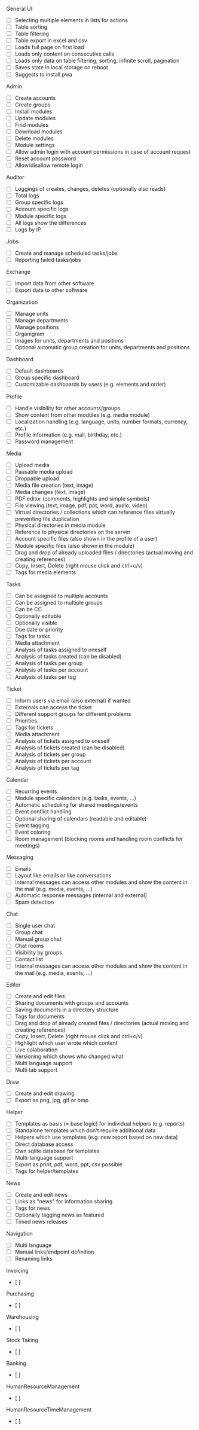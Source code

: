 General UI
- [ ] Selecting multiple elements in lists for actions
- [ ] Table sorting
- [ ] Table filtering
- [ ] Table export in excel and csv
- [ ] Loads full page on first load
- [ ] Loads only content on consecutive calls
- [ ] Loads only data on table filtering, sorting, infinite scroll, pagination
- [ ] Saves state in local storage on reboot
- [ ] Suggests to install pwa

Admin
- [ ] Create accounts
- [ ] Create groups
- [ ] Install modules
- [ ] Update modules
- [ ] Find modules
- [ ] Download modules
- [ ] Delete modules
- [ ] Module settings
- [ ] Allow admin login with account permissions in case of account request
- [ ] Reset account password
- [ ] Allow/disallow remote login

Auditor
- [ ] Loggings of creates, changes, deletes (optionally also reads)
- [ ] Total logs
- [ ] Group specific logs
- [ ] Account specific logs
- [ ] Module specific logs
- [ ] All logs show the differences
- [ ] Logs by IP

Jobs
- [ ] Create and manage scheduled tasks/jobs
- [ ] Reporting failed tasks/jobs

Exchange
- [ ] Import data from other software
- [ ] Export data to other software

Organization
- [ ] Manage units
- [ ] Manage departments
- [ ] Manage positions
- [ ] Organigram
- [ ] Images for units, departments and positions
- [ ] Optional automatic group creation for units, departments and positions

Dashboard
- [ ] Default dashboards
- [ ] Group specific dashboard
- [ ] Customizable dashboards by users (e.g. elements and order)

Profile
- [ ] Handle visibility for other accounts/groups
- [ ] Show content from other modules (e.g. media module)
- [ ] Localization handling (e.g. language, units, number formats, currency, etc.)
- [ ] Profile information (e.g. mail, birthday, etc.)
- [ ] Password management

Media
- [ ] Upload media
- [ ] Pausable media upload
- [ ] Droppable upload
- [ ] Media file creation (text, image)
- [ ] Media changes (text, image)
- [ ] PDF editor (comments, highlights and simple symbols)
- [ ] File viewing (text, image, pdf, ppt, word, audio, video)
- [ ] Virtual directories / collections which can reference files virtually preventing file duplication
- [ ] Physical directories in media module
- [ ] Reference to physical directories on the server
- [ ] Account specific files (also shown in the profile of a user)
- [ ] Module specific files (also shown in the module)
- [ ] Drag and drop of already uploaded files / directories (actual moving and creating references)
- [ ] Copy, Insert, Delete (right mouse click and ctrl+c/v)
- [ ] Tags for media elements

Tasks
- [ ] Can be assigned to multiple accounts
- [ ] Can be assigned to multiple groups
- [ ] Can be CC 
- [ ] Optionally editable
- [ ] Optionally visible
- [ ] Due date or priority
- [ ] Tags for tasks
- [ ] Media attachment
- [ ] Analysis of tasks assigned to oneself
- [ ] Analysis of tasks created (can be disabled)
- [ ] Analysis of tasks per group
- [ ] Analysis of tasks per account
- [ ] Analysis of tasks per tag

Ticket
- [ ] Inform users via email (also external) if wanted
- [ ] Externals can access the ticket
- [ ] Different support groups for different problems
- [ ] Priorities
- [ ] Tags for tickets
- [ ] Media attachment
- [ ] Analysis of tickets assigned to oneself
- [ ] Analysis of tickets created (can be disabled)
- [ ] Analysis of tickets per group
- [ ] Analysis of tickets per account
- [ ] Analysis of tickets per tag

Calendar
- [ ] Recurring events
- [ ] Module specific calendars (e.g. tasks, events, ...)
- [ ] Automatic scheduling for shared meetings/events
- [ ] Event conflict handling
- [ ] Optional sharing of calendars (readable and editable)
- [ ] Event tagging
- [ ] Event coloring
- [ ] Room management (blocking rooms and handling room conflicts for meetings)

Messaging
- [ ] Emails
- [ ] Layout like emails or like conversations
- [ ] Internal messages can access other modules and show the content in the mail (e.g. media, events, ...)
- [ ] Automatic response messages (internal and external)
- [ ] Spam detection

Chat
- [ ] Single user chat
- [ ] Group chat
- [ ] Manual group chat
- [ ] Chat rooms
- [ ] Visibility by groups
- [ ] Contact list
- [ ] Internal messages can access other modules and show the content in the mail (e.g. media, events, ...)

Editor
- [ ] Create and edit files
- [ ] Sharing documents with groups and accounts
- [ ] Saving documents in a directory structure
- [ ] Tags for documents
- [ ] Drag and drop of already created files / directories (actual moving and creating references)
- [ ] Copy, Insert, Delete (right mouse click and ctrl+c/v)
- [ ] Highlight which user wrote which content
- [ ] Live colaboration
- [ ] Versioning which shows who changed what
- [ ] Multi language support
- [ ] Multi tab support

Draw
- [ ] Create and edit drawing
- [ ] Export as png, jpg, gif or bmp

Helper
- [ ] Templates as basis (= base logic) for individual helpers (e.g. reports)
- [ ] Standalone templates which don't require additional data
- [ ] Helpers which use templates (e.g. new report based on new data)
- [ ] Direct database access
- [ ] Own sqlite database for templates
- [ ] Multi-language support
- [ ] Export as print, pdf, word, ppt, csv possible
- [ ] Tags for helper/templates

News
- [ ] Create and edit news
- [ ] Links as "news" for information sharing
- [ ] Tags for news
- [ ] Optionally tagging news as featured
- [ ] Timed news releases

Navigation
- [ ] Multi language
- [ ] Manual links/endpoint definition
- [ ] Renaming links

Invoicing
- [ ] 

Purchasing
- [ ] 

Warehousing
- [ ] 

Stock Taking
- [ ] 

Banking
- [ ]

HumanResourceManagement
- [ ]

HumanResourceTimeManagement
- [ ] 
